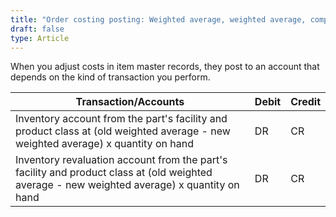```yaml
---
title: "Order costing posting: Weighted average, weighted average, component or Item master cost adjustments"
draft: false
type: Article
---
```


When you adjust costs in item master records, they post to an account that depends on the kind of transaction you perform.

| Transaction/Accounts                                                                                                                         | Debit | Credit |
|----------------------------------------------------------------------------------------------------------------------------------------------|-------|--------|
| Inventory account from the part's facility and product class at (old weighted average - new weighted average) x quantity on hand             | DR    | CR     |
| Inventory revaluation account from the part's facility and product class at (old weighted average - new weighted average) x quantity on hand | DR    | CR     |
